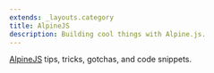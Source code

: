 ```yaml
---
extends: _layouts.category
title: AlpineJS
description: Building cool things with Alpine.js.
---
```


[AlpineJS](https://github.com/alpinejs/alpine) tips, tricks, gotchas, and code snippets.
